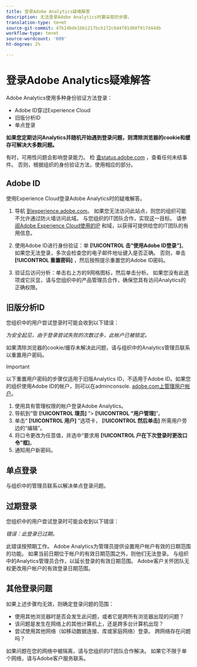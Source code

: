```yaml
---
title: 登录Adobe Analytics疑难解答
description: 无法登录Adobe Analytics时要采取的步骤。
translation-type: tm+mt
source-git-commit: 47b14bde1bb1217bcb172c6d4f01d68f917d44db
workflow-type: tm+mt
source-wordcount: '609'
ht-degree: 2%

---
```



# 登录Adobe Analytics疑难解答

Adobe Analytics使用多种身份验证方法登录：

* Adobe ID穿过Experience Cloud
* 旧版分析ID
* 单点登录

**如果您定期访问Analytics并随机开始遇到登录问题，则清除浏览器的cookie和缓存可解决大多数问题。**

有时，可用性问题会影响登录能力。 检 [查status.adobe.com](https://status.adobe.com) ，查看任何未结事件。 否则，根据组织的身份验证方法，使用相应的部分。

## Adobe ID

使用Experience Cloud登录Adobe Analytics时的疑难解答。

1. 导航 [到experience.adobe.com](https://experience.adobe.com)。 如果您无法访问此站点，则您的组织可能不允许通过防火墙访问此域。 与您组织的IT团队合作，实现这一目标。 请参 [阅Adobe Experience Cloud使用的IP](https://helpx.adobe.com/cn/analytics/kb/adobe-ip-addresses.html) 和域，以获得可提供给您的IT团队的有用信息。

2. 使用Adobe ID进行身份验证：单 **[!UICONTROL 击“使用Adobe ID登录”]**。 如果您无法登录，多次会检查您的电子邮件地址键入是否正确。 否则，单击 **[!UICONTROL 重置密码]** ，然后按照提示重置您的Adobe ID密码。

3. 验证后访问分析：单击右上方的9网格图标，然后单击分析。 如果您没有此选项或它灰显，请与您组织中的产品管理员合作，确保您具有访问Analytics的正确权限。

## 旧版分析ID

您组织中的用户尝试登录时可能会收到以下错误：

*为安全起见，由于登录尝试失败的次数过多，此帐户已被锁定。*

如果清除浏览器的cookie/缓存未解决此问题，请与组织中的Analytics管理员联系以重置用户密码。

>[!IMPORTANT]
>
>以下重置用户密码的步骤仅适用于旧版Analytics ID，不适用于Adobe ID。如果您的组织使用Adobe ID的帐户，则可以在adminconsole. [adobe.com上管理用户帐户](https://adminconsole.adobe.com)。

1. 使用具有管理权限的帐户登录Adobe Analytics。
2. 导航到“管 **[!UICONTROL 理员]** ”> **[!UICONTROL “用户管理]**”。
3. 单击“ **[!UICONTROL 用户]** ”选项卡， **[!UICONTROL 然后单击]** 所需用户旁边的“编辑”。
4. 将口令更改为任意值，并选中“要求用 **[!UICONTROL 户在下次登录时更改口令”框]**。
5. 通知用户新密码。

## 单点登录

与组织中的管理员联系以解决单点登录问题。

## 过期登录

您组织中的用户尝试登录时可能会收到以下错误：

*错误：此登录已过期。*

此错误按预期工作。 Adobe Analytics为管理员提供设置用户帐户有效的日期范围的功能。 如果当前日期位于帐户的有效日期范围之外，则他们无法登录。 与组织中的Analytics管理员合作，以延长登录的有效日期范围。 Adobe客户关怀团队无权更改用户帐户的有效登录日期范围。

## 其他登录问题

如果上述步骤均无效，则确定登录问题的范围：

* 使用其他浏览器时是否会发生此问题，或者它是跨所有浏览器出现的问题？
* 该问题是发生在网络上的其他计算机上，还是跨多台计算机出现？
* 尝试使用其他网络（如移动数据连接、库或家庭网络）登录。 跨网络存在问题吗？

如果问题在您的网络中被隔离，请与您组织的IT团队合作解决。 如果它不限于单个网络，请与Adobe客户服务联系。
